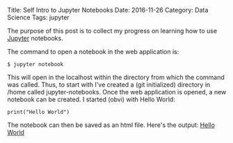Title: Self Intro to Jupyter Notebooks
Date: 2016-11-26
Category: Data Science
Tags: jupyter

The purpose of this post is to collect my progress on learning how to use [Jupyter](http://jupyter.org) notebooks. 

The command to open a notebook in the web application is:
```
$ jupyter notebook
```

This will open in the localhost within the directory from which the command was called. Thus, to start with I've created a (git initialized) directory in /home called jupyter-notebooks. Once the web application is opened, a new notebook can be created. I started (obvi) with Hello World:
```
print("Hello World")
```

The notebook can then be saved as an html file. Here's the output:
[Hello World]({filename}/jupyter-notebooks/HelloWorld.md)
